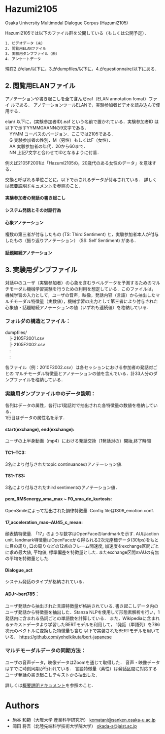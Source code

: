 ﻿# Hazumi2105
Osaka University Multimodal Dialogue Corpus (Hazumi2105)

Hazumi2105では以下のファイル群を公開している（もしくは公開予定）．
```
1. ビデオデータ（未）
2. 閲覧用ELANファイル
3. 実験用ダンプファイル（未）
4. アンケートデータ
```
現在2.がelan/以下に，3.がdumpfiles/以下に，4.がquestionnaire/以下にある．

## 2. 閲覧用ELANファイル
アノテーションや書き起こしを全て含んだeaf（ELAN annotation fomat）ファイ
ルである．
アノテーションツールELANで，実験参加者ビデオを読み込んで使用する．

elan/ 以下に，(実験参加者ID).eaf という名前で置かれている．実験参加者ID
は以下で示すYYMMGAANNの9文字である．  
　YYMM コーパスのバージョン．ここでは2105である．  
　G 実験参加者の性別．M（男性）もしくはF（女性）．  
　AA 実験参加者の年代．20から60まで．  
　NN 上記7文字と合わせてIDとなるように付番．
 
例えば2105F2001は「Hazumi2105の，20歳代のある女性のデータ」を意味する．

交換と呼ばれる単位ごとに，以下で示されるデータが付与されている．
詳しくは[概要説明ドキュメント](https://www.nii.ac.jp/dsc/idr/rdata/Hazumi/documents/HazumiOverview.pdf)を参照のこと．

#### 実験参加者の発話の書き起こし
#### システム発話とその対話行為
#### 心象アノテーション
複数の第三者が付与したもの (TS: Third Sentiment) と，実験参加者本人が付与したもの（振り返りアノテーション） (SS: Self Sentiment) がある．
#### 話題継続アノテーション


## 3. 実験用ダンプファイル
対話中のユーザ（実験参加者）の心象を含むラベルデータを予測するためのマルチモーダル機械学習実験を行うための利用を想定している．このファイルは， 機械学習の入力として，ユーザの音声，映像，発話内容（言語）から抽出したマルチモーダル特徴量（実数値），機械学習の出力として第三者により付与された心象値・話題継続アノテーションの値（いずれも連続値）を格納している．

### フォルダの構造とファイル：
dumpfiles/      
　├ 2105F2001.csv　  
　├ 2105F2002.csv　  
　:  
　:  

各ファイル（例：2010F2002.csv）は各セッションにおける参加者の発話対ごとの
マルチモーダル特徴量とアノテーションの値を含んでいる．計33人分のダンプファイルを格納している．

### 実験用ダンプファイル中のデータ説明：
各列はデータの属性，各行は1発話対で抽出された各特徴量の数値を格納している．  
1行目はデータの属性名を示す．


#### start(exchange), end(exchange):
ユーザの上半身動画（mp4）における発話交換（1発話対の）開始,終了時間 

#### TC1~TC3:
3名により付与されたtopic continuanceのアノテーション値.

#### TS1~TS3:
3名により付与されたthird sentimentのアノテーション値．

#### pcm_RMSenergy_sma_max ~ F0_sma_de_kurtosis: 
OpenSmileによって抽出された韻律特徴量. Config fileはIS09_emotion.conf.


#### 17_acceleration_max~AU45_c_mean: 
顔表情特徴量. 「17」のような数字はOpenFaceのlandmarkを示す. AUはaction unit.
landmark特徴量はOpenFaceから得られる2次元座標データ(30fps)をもとに目の周り, 口の周りなどの12点のフレーム間速度, 加速度をexchange区間ごとに求め最大値, 平均値, 標準偏差を特徴量とした. またexchange区間のAUの有無の平均を特徴量とした. 

#### Dialogue_act
システム発話のタイプが格納されている．

#### ADJ～bert785： 
ユーザ発話から抽出された言語特徴量が格納されている.
書き起こしデータ内のユーザ発話から特徴量を抽出した．Stanza NLPを使用して形態素解析を行い，1発話内に含まれる品詞ごとの単語数を計算している．
また，Wikipediaに含まれるテキストデータより学習したBERTモデルを利用して，
1発話（単語列）を786次元のベクトルに変換した特徴量も含む
以下で実装されたBERTモデルを用いている．
https://github.com/yoheikikuta/bert-japanese


### マルチモーダルデータの同期方法：
ユーザの音声データ，映像データはZoomを通じて取得した．
音声・映像データはすでに時刻同期が行われている． 
言語特徴量（素性）は発話区間に対応するユーザ発話の書き起こしテキストから抽出した． 


詳しくは[概要説明ドキュメント](https://www.nii.ac.jp/dsc/idr/rdata/Hazumi/documents/HazumiOverview.pdf)を参照のこと．

# Authors
* 駒谷 和範（大阪大学 産業科学研究所） komatani@sanken.osaka-u.ac.jp
* 岡田 将吾（北陸先端科学技術大学院大学） okada-s@jaist.ac.jp

